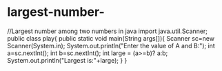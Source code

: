 # largest-number-
//Largest number among two numbers in java
import java.util.Scanner;
public class play{
    public static void main(String args[]){
        Scanner sc=new Scanner(System.in);
        System.out.println("Enter the value of A and B:");
        int a=sc.nextInt();
        int b=sc.nextInt();
        int large = (a>=b)? a:b;
        System.out.println("Largest is:"+large);
    }
}

